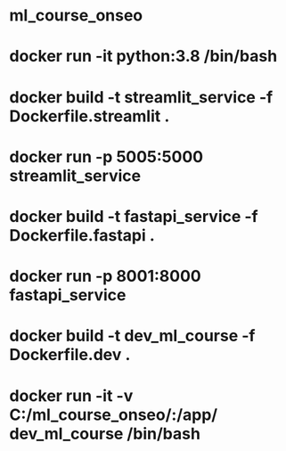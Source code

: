 # ml_course_onseo


# docker run -it python:3.8 /bin/bash

# docker build -t streamlit_service -f Dockerfile.streamlit .
# docker run -p 5005:5000 streamlit_service

# docker build -t fastapi_service -f Dockerfile.fastapi .
# docker run -p 8001:8000 fastapi_service

# docker build -t dev_ml_course -f Dockerfile.dev .

# docker run -it -v C:/ml_course_onseo/:/app/ dev_ml_course /bin/bash